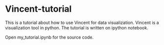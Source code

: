 # Vincent-tutorial
This is a tutorial about how to use Vincent for data visualization. Vincent is a visualization tool in python.
The tutorial is written on ipython notebook. 

Open my_tutorial.ipynb for the source code.

